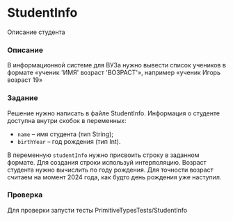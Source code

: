# StudentInfo

Описание студента

### Описание

В информационной системе для ВУЗа нужно вывести список учеников в формате
«ученик 'ИМЯ' возраст 'ВОЗРАСТ'», например «ученик Игорь возраст 19»

### Задание 

Решение нужно написать в файле StudentInfo. Информация о студенте доступна внутри скобок в переменных: 
- `name` – имя студента (тип String);
- `birthYear` – год рождения (тип Int).

В переменную `studentInfo` нужно присвоить строку в заданном формате. 
Для создания строки используй интерполяцию.
Возраст студента нужно вычислить по году рождения. Для точности возраст считаем на момент 2024 года, как будто день рождения уже наступил.  

### Проверка

Для проверки запусти тесты PrimitiveTypesTests/StudentInfo
